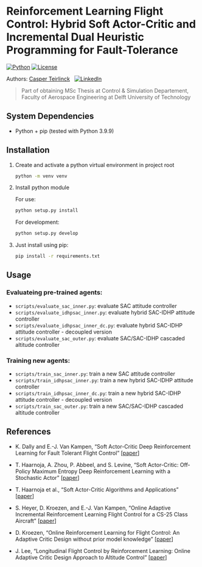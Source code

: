 # Reinforcement Learning Flight Control: Hybrid Soft Actor-Critic and Incremental Dual Heuristic Programming for Fault-Tolerance

[![Python](https://shields.io/badge/python-3.9-blue.svg?style=for-the-badge)]()
[![License](https://shields.io/badge/Licence-MIT-green?style=for-the-badge)]()

Authors: [Casper Teirlinck](https://github.com/CasperTeirlinck) &nbsp; [![LinkedIn](https://shields.io/badge/LinkedIn--blue?style=social&logo=linkedin)](https://www.linkedin.com/in/casperteirlinck)

> Part of obtaining MSc Thesis at Control & Simulation Departement, Faculty of Aerospace Engineering at Delft University of Technology

## System Dependencies

- Python + pip (tested with Python 3.9.9)

## Installation

1. Create and activate a python virtual environment in project root
   ```bash
   python -m venv venv
   ```
2. Install python module

   For use:

   ```bash
   python setup.py install
   ```

   For development:

   ```bash
   python setup.py develop
   ```
3. Just install using pip: 

    ```bash
    pip install -r requirements.txt
    ```

## Usage

### Evaluateing pre-trained agents:

- `scripts/evaluate_sac_inner.py`: evaluate SAC attitude controller
- `scripts/evaluate_idhpsac_inner.py`: evaluate hybrid SAC-IDHP attitude controller
- `scripts/evaluate_idhpsac_inner_dc.py`: evaluate hybrid SAC-IDHP attitude controller - decoupled version
- `scripts/evaluate_sac_outer.py`: evaluate SAC/SAC-IDHP cascaded altitude controller

### Training new agents:

- `scripts/train_sac_inner.py`: train a new SAC attitude controller
- `scripts/train_idhpsac_inner.py`: train a new hybrid SAC-IDHP attitude controller
- `scripts/train_idhpsac_inner_dc.py`: train a new hybrid SAC-IDHP attitude controller - decoupled version
- `scripts/train_sac_outer.py`: train a new SAC/SAC-IDHP cascaded altitude controller

## References

- K. Dally and E.-J. Van Kampen, “Soft Actor-Critic Deep Reinforcement Learning for Fault Tolerant Flight Control” [[paper](https://arxiv.org/abs/2202.09262)]

- T. Haarnoja, A. Zhou, P. Abbeel, and S. Levine, “Soft Actor-Critic: Off-Policy Maximum Entropy Deep Reinforcement Learning with a Stochastic Actor” [[paper](http://arxiv.org/abs/1801.01290)]

- T. Haarnoja et al., “Soft Actor-Critic Algorithms and Applications” [[paper](http://arxiv.org/abs/1812.05905)]

- S. Heyer, D. Kroezen, and E.-J. Van Kampen, “Online Adaptive Incremental Reinforcement Learning Flight Control for a CS-25 Class Aircraft” [[paper](https://arc.aiaa.org/doi/10.2514/6.2020-1844)]

- D. Kroezen, “Online Reinforcement Learning for Flight Control: An Adaptive Critic Design without prior model knowledge” [[paper](https://repository.tudelft.nl/islandora/object/uuid%3A38547b1d-0535-4b30-a348-67ac40c7ddcc)]

- J. Lee, “Longitudinal Flight Control by Reinforcement Learning: Online Adaptive Critic Design Approach to Altitude Control” [[paper](https://repository.tudelft.nl/islandora/object/uuid%3Ac1201f27-964c-4257-ad65-89224bef94a1)]
